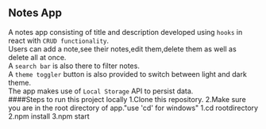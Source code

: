 ## Notes App
A notes app consisting of title and description developed using `hooks` in react with `CRUD functionality`.\
Users can add a note,see their notes,edit them,delete them as well as delete all at once.\
A `search bar` is also there to filter notes.\
A `theme toggler` button is also provided to switch between light and dark theme.\
The app makes use of `Local Storage` API to persist data.\
####Steps to run this project locally
1.Clone this repository.
2.Make sure you are in the root directory of app."use 'cd' for windows"
  1.cd rootdirectory
  2.npm install
  3.npm start

